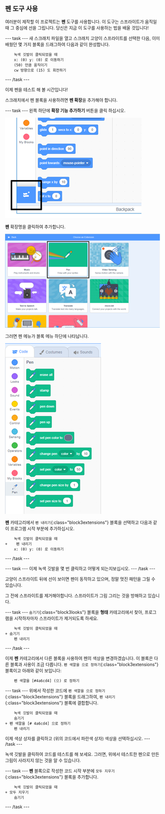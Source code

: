 ## 펜 도구 사용

여러분이 제작할 이 프로젝트는 **펜** 도구를 사용합니다. 이 도구는 스프라이트가 움직일 때 그 중심에 선을 그립니다. 당신은 지금 이 도구를 사용하는 법을 배울 것입니다!

\--- task \--- 새 스크래치 파일을 열고 스크래치 고양이 스프라이트를 선택한 다음, 이미 배웠던 몇 가지 블록을 드래그하여 다음과 같이 완성합니다.

```blocks3
    녹색 깃발이 클릭되었을 때
    x: (0) y: (0) 로 이동하기
    (50) 만큼 움직이기
    cw 방향으로 (15) 도 회전하기
```

\--- /task \---

이제 펜을 테스트 해 볼 시간입니다!

스크래치에서 펜 블록을 사용하려면 **펜 확장**을 추가해야 합니다.

\--- task \--- 왼쪽 하단에 **확장 기능 추가하기** 버튼을 클릭 하십시오.

![확장 버튼 추가 강조 표시됨](images/add-extension-annotated.png)

**펜** 확장명을 클릭하여 추가합니다.

![강조 표시된 펜 확장](images/click-pen-annotated.png)

그러면 펜 메뉴가 블록 메뉴 하단에 나타납니다.

![펜 확장 블록](images/pen-extension-blocks.png)

**펜** 카테고리에서 `펜 내리기`{:class="block3extensions"} 블록을 선택하고 다음과 같이 프로그램 시작 부분에 추가하십시오.

```blocks3
    녹색 깃발이 클릭되었을 때
+    펜 내리기
    x: (0) y: (0) 로 이동하기
```

\--- /task \---

\--- task \--- 이제 녹색 깃발을 몇 번 클릭하고 어떻게 되는지보십시오. \--- /task \---

고양이 스프라이트 뒤에 선이 보이면 펜이 동작하고 있으며, 정말 멋진 패턴을 그릴 수 있습니다.

그 전에 스프라이트를 제거해야합니다. 스프라이트가 그림 그리는 것을 방해하고 있습니다.

\--- task \--- `숨기기`{:class="block3looks"} 블록을 **형태** 카테고리에서 찾아, 프로그램을 시작하자마자 스프라이트가 제거되도록 하세요.

```blocks3
    녹색 깃발이 클릭되었을 때
+ 숨기기
    펜 내리기
```

\--- /task \---

이제 **펜** 카테고리에서 다른 블록을 사용하여 펜의 색상을 변경하겠습니다. 이 블록은 다른 블록과 사용이 조금 다릅니다. `펜 색깔을 으로 정하기`{:class="block3extensions"} 블록이고 아래와 같이 보입니다:

```blocks3
    펜 색깔을 [#4a6cd4] (으) 로 정하기
```

\--- task \--- 위에서 작성한 코드에 `펜 색깔을 으로 정하기`{:class="block3extensions"} 블록을 드래그하여, `펜 내리기`{:class="block3extensions"} 블록에 결합합니다.

```blocks3
    녹색 깃발이 클릭되었을 때
    숨기기
+ 펜 색깔을 [# 4a6cd4] 으로 정하기
    펜 내리기
```

이제 색상 상자를 클릭하고 (위의 코드에서 파란색 상자) 색상을 선택하십시오. \--- /task \---

녹색 깃발을 클릭하여 코드를 테스트를 해 보세요. 그러면, 위에서 테스트한 펜으로 만든 그림이 사라지지 않는 것을 알 수 있습니다.

\--- task \--- **펜** 블록으로 작성한 코드 시작 부분에 `모두 지우기`{:class="block3extensions"} 블록을 추가합니다.

```blocks3
    녹색 깃발이 클릭되었을 때
+ 모두 지우기
    숨기기
```

\--- /task \---